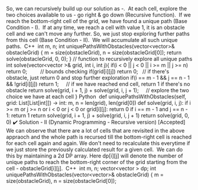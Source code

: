So, we can recursively build up our solution as -.
​
At each cell, explore the two choices available to us - go right & go down (Recursive function).
​
If we reach the bottom-right cell of the grid, we have found a unique path (Base Condition - I).
​
If at any time, we reach a cell with value 1, it is an obstacle cell and we can't move any further. So, we just stop exploring further paths from this cell (Base Condition - II).
​
We will accumulate all such unique paths.
​
C++
​
int m, n;
int uniquePathsWithObstacles(vector<vector<int>>& obstacleGrid) {
m = size(obstacleGrid), n = size(obstacleGrid[0]);
return solve(obstacleGrid, 0, 0);
}
// function to recursively explore all unique paths
int solve(vector<vector<int> >& grid, int i, int j){
if(i < 0 || j < 0 || i >= m || j >= n) return 0;          // bounds checking
if(grid[i][j]) return 0;   // if there's obstacle, just return 0 and stop further exploration
if(i == m - 1 && j == n - 1 && !grid[i][j]) return 1;     // if we have reached end cell, return 1 if there's no obstacle
return solve(grid, i + 1, j) + solve(grid, i, j + 1);     // explore the two choice we have at each cell
}
Python
​
def uniquePathsWithObstacles(self, grid: List[List[int]]) -> int:
m, n = len(grid), len(grid[0])
def solve(grid, i, j):
if i >= m or j >= n or i < 0 or j < 0 or grid[i][j]:
return 0
if i == m - 1 and j == n - 1:
return 1
return solve(grid, i + 1, j) + solve(grid, i, j + 1)
return solve(grid, 0, 0)
✔️ Solution - II (Dynamic Programming - Recursive version) [Accepted]
​
We can observe that there are a lot of cells that are revisited in the above appraoch and the whole path is recursed till the bottom-right cell is reached for each cell again and again. We don't need to recalculate this everytime if we just store the previously calculated result for a given cell.
​
We can do this by maintaining a 2d DP array. Here dp[i][j] will denote the number of unique paths to reach the bottom-right corner of the grid starting from the cell - obstacleGrid[i][j].
​
C++
​
int m, n;
vector<vector<int> > dp;
int uniquePathsWithObstacles(vector<vector<int>>& obstacleGrid) {
m = size(obstacleGrid), n = size(obstacleGrid[0]);